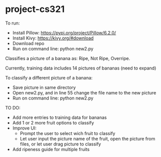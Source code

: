 # project-cs321


To run:
- Install Pillow: https://pypi.org/project/Pillow/6.2.0/
- Install Kivy: https://kivy.org/#download
- Download repo
- Run on command line: python new2.py
  
Classifies a picture of a banana as: Ripe, Not Ripe, Overripe.

Currently, training data includes 14 pictures of bananas (need to expand)

To classify a different picture of a banana:
- Save picture in same directory
- Open new2.py, and in line 55 change the file name to the new picture
- Run on command line: python new2.py
    
    
TO DO:
- Add more entries to training data for bananas
- Add 1 or 2 more fruit options to classify
- Improve UI:
  - Prompt the user to select wich fruit to classify
  - Let user input the picture name of the fruit, open the picture from files, or let user drag picture to classify
- Add ripeness guide for multiple fruits
    
